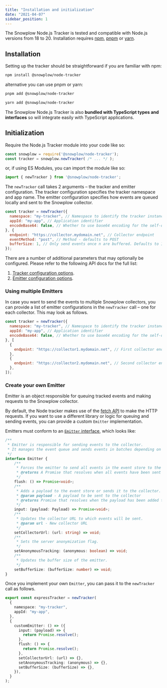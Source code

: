 ```yaml
---
title: "Installation and initialization"
date: "2021-04-07"
sidebar_position: 1
---
```


The Snowplow Node.js Tracker is tested and compatible with Node.js versions from 18 to 20. Installation requires [npm](https://www.npmjs.org/), [pnpm](https://pnpm.js.org/) or [yarn](https://yarnpkg.com/).

## Installation

Setting up the tracker should be straightforward if you are familiar with npm:

```bash
npm install @snowplow/node-tracker
```

alternative you can use pnpm or yarn:

```bash
pnpm add @snowplow/node-tracker
```

```bash
yarn add @snowplow/node-tracker
```

The Snowplow Node.js Tracker is also **bundled with TypeScript types and interfaces** so will integrate easily with TypeScript applications.

## Initialization

Require the Node.js Tracker module into your code like so:

```javascript
const snowplow = require('@snowplow/node-tracker');
const tracker = snowplow.newTracker( /* ... */ );
```

or, if using ES Modules, you can import the module like so:

```javascript
import { newTracker } from '@snowplow/node-tracker';
```

The `newTracker` call takes 2 arguments – the tracker and emitter configuration. The tracker configuration specifies the tracker namespace and app name. The emitter configuration specifies how events are queued locally and sent to the Snowplow collector.

```javascript
const tracker = newTracker({
  namespace: "my-tracker", // Namespace to identify the tracker instance. It will be attached to all events which the tracker fires.
  appId: "my-app", // Application identifier
  encodeBase64: false, // Whether to use base64 encoding for the self-describing JSON. Defaults to true.
}, {
  endpoint: "https://collector.mydomain.net", // Collector endpoint
  eventMethod: "post", // Method - defaults to POST
  bufferSize: 1, // Only send events once n are buffered. Defaults to 1 for GET requests and 10 for POST requests.
});
```

There are a number of additional parameters that may optionally be configured.
Please refer to the following API docs for the full list:

1. [Tracker configuration options](https://snowplow.github.io/snowplow-javascript-tracker/docs/node-tracker/markdown/node-tracker.trackerconfiguration).
2. [Emitter configuration options](https://snowplow.github.io/snowplow-javascript-tracker/docs/node-tracker/markdown/node-tracker.emitterconfigurationbase).

### Using multiple Emitters

In case you want to send the events to multiple Snowplow collectors, you can provide a list of emitter configurations in the `newTracker` call – one for each collector.
This may look as follows.

```javascript
const tracker = newTracker({
  namespace: "my-tracker", // Namespace to identify the tracker instance. It will be attached to all events which the tracker fires.
  appId: "my-app", // Application identifier
  encodeBase64: false, // Whether to use base64 encoding for the self-describing JSON. Defaults to true.
}, [
  {
    endpoint: "https://collector1.mydomain.net", // First collector endpoint
  },
  {
    endpoint: "https://collector2.mydomain.net", // Second collector endpoint
  },
]);
```

### Create your own Emitter

Emitter is an object responsible for queuing tracked events and making requests to the Snowplow collector.

By default, the Node tracker makes use of the [fetch API](https://developer.mozilla.org/en-US/docs/Web/API/Fetch_API) to make the HTTP requests.
If you want to use a different library or logic for queuing and sending events, you can provide a custom `Emitter` implementation.

Emitters must conform to an [`Emitter` interface](https://github.com/snowplow/snowplow-javascript-tracker/blob/master/trackers/node-tracker/docs/markdown/node-tracker.emitter.md), which looks like:

```typescript
/**
 * Emitter is responsible for sending events to the collector.
 * It manages the event queue and sends events in batches depending on configuration.
 */
interface Emitter {
    /**
     * Forces the emitter to send all events in the event store to the collector.
     * @returns A Promise that resolves when all events have been sent to the collector.
     */
    flush: () => Promise<void>;
    /**
     * Adds a payload to the event store or sends it to the collector.
     * @param payload - A payload to be sent to the collector
     * @returns Promise that resolves when the payload has been added to the event store or sent to the collector
     */
    input: (payload: Payload) => Promise<void>;
    /**
     * Updates the collector URL to which events will be sent.
     * @param url - New collector URL
     */
    setCollectorUrl: (url: string) => void;
    /**
     * Sets the server anonymization flag.
     */
    setAnonymousTracking: (anonymous: boolean) => void;
    /**
     * Updates the buffer size of the emitter.
     */
    setBufferSize: (bufferSize: number) => void;
}
```

Once you implement your own `Emitter`, you can pass it to the `newTracker` call as follows.

```ts
export const expressTracker = newTracker(
  {
    namespace: "my-tracker",
    appId: "my-app",
  },
  {
    customEmitter: () => ({
      input: (payload) => {
        return Promise.resolve();
      },
      flush: () => {
        return Promise.resolve();
      },
      setCollectorUrl: (url) => {},
      setAnonymousTracking: (anonymous) => {},
      setBufferSize: (bufferSize) => {},
    }),
  }
);

```
